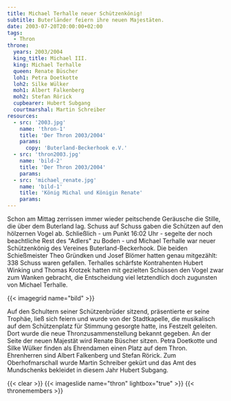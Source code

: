 ```yaml
---
title: Michael Terhalle neuer Schützenkönig!
subtitle: Buterländer feiern ihre neuen Majestäten.
date: 2003-07-20T20:00:00+02:00
tags:
  - Thron
throne:
  years: 2003/2004
  king_title: Michael III.
  king: Michael Terhalle
  queen: Renate Büscher
  loh1: Petra Doetkotte
  loh2: Silke Wülker
  moh1: Albert Falkenberg
  moh2: Stefan Rörick
  cupbearer: Hubert Subgang
  courtmarshal: Martin Schreiber
resources:
  - src: '2003.jpg'
    name: 'thron-1'
    title: 'Der Thron 2003/2004'
    params:
      copy: 'Buterland-Beckerhook e.V.'
  - src: 'thron2003.jpg'
    name: 'bild-2'
    title: 'Der Thron 2003/2004'
    params:
  - src: 'michael_renate.jpg'
    name: 'bild-1'
    title: 'König Michal und Königin Renate'
    params:
---
```


Schon am Mittag zerrissen immer wieder peitschende Geräusche die Stille,
die über dem Buterland lag. Schuss auf Schuss gaben die Schützen auf den
hölzernen Vogel ab. Schließlich - um Punkt 16:02 Uhr - segelte der noch
beachtliche Rest des "Adlers" zu Boden - und Michael Terhalle war neuer
Schützenkönig des Vereines Buterland-Beckerhook.<!--more-->
Die beiden Schießmeister Theo Gründken und Josef Blömer hatten genau
mitgezählt: 338 Schuss waren gefallen. Terhalles schärfste Kontrahenten
Hubert Winking und Thomas Krotzek hatten mit gezielten Schüssen den Vogel
zwar zum Wanken gebracht, die Entscheidung viel letztendlich doch zugunsten
von Michael Terhalle.

{{< imagegrid name="bild" >}}

Auf den Schultern seiner Schützenbrüder sitzend, präsentierte
er seine Trophäe, ließ sich feiern und wurde von der Stadtkapelle, die musikalisch
auf dem Schützenplatz für Stimmung gesorgte hatte, ins Festzelt geleiten.
Dort wurde die neue Thronzusammenstellung bekannt gegeben. An der Seite der neuen
Majestät wird Renate Büscher sitzen. Petra Doetkotte und Silke Wülker finden als
Ehrendamen einen Platz auf dem Thron. Ehrenherren sind Albert Falkenberg und
Stefan Rörick. Zum Oberhofmarschall wurde Martin Schreiber gekürt und das Amt des
Mundschenks bekleidet in diesem Jahr Hubert Subgang.

{{< clear >}}
{{< imageslide name="thron" lightbox="true" >}}
{{< thronemembers >}}
